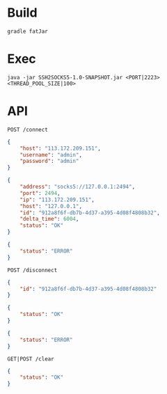 # Build
`gradle fatJar`
# Exec
`java -jar SSH2SOCKS5-1.0-SNAPSHOT.jar <PORT|2223> <THREAD_POOL_SIZE|100>`
# API
`POST /connect`
```json
{
    "host": "113.172.209.151",
    "username": "admin",
    "password": "admin"
}
```
```json
{
    "address": "socks5://127.0.0.1:2494",
    "port": 2494,
    "ip": "113.172.209.151",
    "host": "127.0.0.1",
    "id": "912a8f6f-db7b-4d37-a395-4d08f4808b32",
    "delta_time": 6004,
    "status": "OK"
}
```
```json
{
    "status": "ERROR"
}
```
`POST /disconnect`
```json
{
    "id": "912a8f6f-db7b-4d37-a395-4d08f4808b32"
}
```
```json
{
    "status": "OK"
}
```
```json
{
    "status": "ERROR"
}
```
`GET|POST /clear`
```json
{
    "status": "OK"
}
```